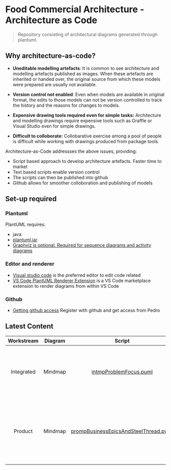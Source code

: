 

# Food Commercial Architecture - Architecture as Code

> Repository consisting of architectural diagrams generated through plantuml. 

## Why architecture-as-code?

* **Uneditable modelling artefacts**: It is common to see architecture and modelling artefacts published as images. When these artefacts are inherited or handed over, the original source from which these models were prepared are usually not available.

* **Version control not enabled**: Even when models are available in original format, the edits to those models can not be version controlled to track the history and the reasons for changes to models.

* **Expensive drawing tools required even for simple tasks:** Architecture and modelling drawings require expensive tools such as Graffle or Visual Studio even for simple drawings.

* **Difficult to colloborate:** Collobarative exercise among a pool of people is difficult while working with drawings produced from package tools.

Architecture-as-Code addressses the above issues, providing:

* Script based approach to develop architecture artefacts. Faster time to market
* Text based scripts enable version control
* The scripts can then be published into github 
* Github allows for smoother colloboration and publishing of models

## Set-up required

### Plantuml

PlantUML requires: 

* java
* [plantuml.jar](http://plantuml.com/download)
* [Graphviz is optional. Required for sequence diagrams and activity diagrams](http://plantuml.com/graphviz-dot)

### Editor and renderer

* [Visual studio code](https://code.visualstudio.com/) is the preferred editor to edit code related 
* [VS Code PlantUML Renderer Extension](https://marketplace.visualstudio.com/items?itemName=jebbs.plantuml) is a VS Code marketplace extension to render diagrams from within VS Code

### Github

* [Getting github access](https://sainsburys-confluence.valiantys.net/display/DC/GitHub#GitHub-GettingAccess) Register with github and get access from Pedro

## Latest Content

| Workstream 	| Diagram 	|                                Script                               	| Image                                                          	|                                          Description                                         	|
|:----------:	|:-------:	|:-------------------------------------------------------------------:	|----------------------------------------------------------------	|:--------------------------------------------------------------------------------------------:	|
| Integrated 	| Mindmap 	| [intmpProblemFocus.puml](integrated/mindmap/intmpProblemFocus.puml) 	| [intmpProblemFocus.svg](integrated/mindmap/dist/svg/intmpProblemFocus.svg) 	| Describes in high level the motivation and focus area for architecture team                  	|
| Product    	| Mindmap 	| [prompBusinessEpicsAndSteelThread.puml](product/mindmap/puml/prompBusinessEpicsAndSteelThread.puml)                               	|[prompBusinessEpicsAndSteelThread.svg](product/mindmap/dist/svg/prompBusinessEpicsAndSteelThread.svg)                                                                 	| Identifies the business epics and steel thread that describe the scope of product workstream 	|